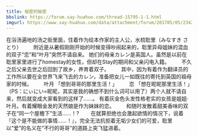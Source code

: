 ```yaml
---
title: 秘密的秘密
bbslink: https://forum.say-huahuo.com/thread-15795-1-1.html
imgurl: https://www.say-huahuo.com/data/attachment/forum/201705/05/234207a070at06zpqbrcbp.jpg
---
```


在浴汤遍地的汤之街里面，住着作为绘本作家的主人公，水梳聡里（みなすき さとり）
　　附近是从暑假刚刚开始的时候变得吵闹起来的，聡里异母姐妹的混血的双子“恋”和“叶月”突然不请自来。
她们的母亲カレン是英国人。虽然是以前在聡里家里进行了homestay的女性，但却在Stay的期间和父亲闪电入籍。
　　不久之后父亲去世之后回到了故乡，养育着双子。
　　其中，因为有着作为翻译员的工作所以要在全世界飞来飞去的カレン，准备把女儿一如既往的寄托到英国的祖母家的时候。
　　叶月 「想到哥哥的那里生活！」
　　恋 「想在昵昵那里生活！」（PS：にぃにい=昵昵，其实是我的确想不到什么词可以用了）两个人就不请自来，然后就变成大家看到的这样了……。
有着灰金色头发性格老实的女孩是姐姐·叶月。有着耀眼金发的天然娘是作为妹妹的恋。
　　和随时发散着甜美香味的双子在“同一个屋檐下”生活……！?
　　在就算拒绝也会激起欲情的情况下，说着『这个是不能做的事情……！』，完全无法抗拒着无垢少女们的可爱，聡里以“爱”的名义在“不行的哥哥”的道路上突飞猛进着。<!--more-->
